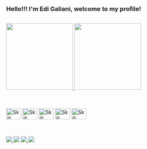 ### Hello!!! I'm Edi Galiani, welcome to my profile!

##

<!--

- 🔭 I’m currently working on ...
- 🌱 I’m currently learning ...
- 👯 I’m looking to collaborate on ...
- 🤔 I’m looking for help with ...
- 💬 Ask me about ...
- 📫 How to reach me: ...
- 😄 Pronouns: ...
- ⚡ Fun fact: ...
-->
 
 
 <div style="display: inline_block;">
  <a href="https://github.com/EdiGaliani/EdiGaliani">
   <img height="180em" src="https://github-readme-stats.vercel.app/api/top-langs/?username=EdiGaliani&theme=dark&layout=compact&count_private=true" />
   <img height="180em" src="https://github-readme-stats.vercel.app/api?username=EdiGaliani&theme=dark&count_private=true&show_icons=true" />
  </a>
</div>

##

<br/>
<div style="display: inline_block;">
 <img align="center" height="30" width="40" alt="Skill html"src="https://cdn.jsdelivr.net/gh/devicons/devicon/icons/html5/html5-original.svg" />
 <img align="center" height="30" width="40" alt="Skill css"src="https://cdn.jsdelivr.net/gh/devicons/devicon/icons/css3/css3-original.svg" />
 <img align="center" height="30" width="40" alt="Skill nodejs"src="https://cdn.jsdelivr.net/gh/devicons/devicon/icons/nodejs/nodejs-original.svg" />
 <img align="center" height="30" width="40" alt="Skill react" src="https://cdn.jsdelivr.net/gh/devicons/devicon/icons/react/react-original.svg" />
 <img align="center" height="30" width="40" alt="Skill php" src="https://cdn.jsdelivr.net/gh/devicons/devicon/icons/php/php-plain.svg" />
</div>

##

<br/>
<div>
 <a href="https://www.linkedin.com/in/edi-galiano-b8b51763/" target="_blank"  alt="Galiani Linkedin link"><img src=https://img.shields.io/badge/LinkedIn-0077B5?style=for-the-badge&logo=linkedin&logoColor=white  />
  <a href = "mailto:edigaliano@gmail.com"><img src="https://img.shields.io/badge/-Gmail-%23333?style=for-the-badge&logo=gmail&logoColor=white" target="_blank"></a>
    <a href="https://www.facebook.com/edi.galiano" target="_blank"  alt="Galiano Facebook link"><img src=https://img.shields.io/badge/Facebook-1877F2?style=for-the-badge&logo=facebook&logoColor=white  />
  <a href="https://www.instagram.com/edigaliani/" target="_blank"  alt="Galiani Instagram link"><img src=https://img.shields.io/badge/Instagram-E4405F?style=for-the-badge&logo=instagram&logoColor=white  />

  

  
</div>
